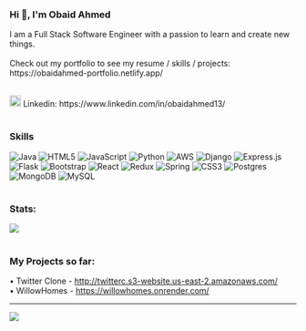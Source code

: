 
<h3 >Hi 👋, I'm Obaid Ahmed</h3>
I am a Full Stack Software Engineer with a passion to learn and create new things.<br>
<br>
Check out my portfolio to see my resume / skills / projects: https://obaidahmed-portfolio.netlify.app/
<br><br>
<p> <img src="https://cdn1.iconfinder.com/data/icons/logotypes/32/circle-linkedin-512.png" alt="logo" width="20">  Linkedin: https://www.linkedin.com/in/obaidahmed13/ </p>

# <h3>Skills</h3>
![Java](https://img.shields.io/badge/java-%23ED8B00.svg?style=for-the-badge&logo=openjdk&logoColor=white) ![HTML5](https://img.shields.io/badge/html5-%23E34F26.svg?style=for-the-badge&logo=html5&logoColor=white) ![JavaScript](https://img.shields.io/badge/javascript-%23323330.svg?style=for-the-badge&logo=javascript&logoColor=%23F7DF1E) ![Python](https://img.shields.io/badge/python-3670A0?style=for-the-badge&logo=python&logoColor=ffdd54) ![AWS](https://img.shields.io/badge/AWS-%23FF9900.svg?style=for-the-badge&logo=amazon-aws&logoColor=white) ![Django](https://img.shields.io/badge/django-%23092E20.svg?style=for-the-badge&logo=django&logoColor=white) ![Express.js](https://img.shields.io/badge/express.js-%23404d59.svg?style=for-the-badge&logo=express&logoColor=%2361DAFB) ![Flask](https://img.shields.io/badge/flask-%23000.svg?style=for-the-badge&logo=flask&logoColor=white) ![Bootstrap](https://img.shields.io/badge/bootstrap-%238511FA.svg?style=for-the-badge&logo=bootstrap&logoColor=white) ![React](https://img.shields.io/badge/react-%2320232a.svg?style=for-the-badge&logo=react&logoColor=%2361DAFB) ![Redux](https://img.shields.io/badge/redux-%23593d88.svg?style=for-the-badge&logo=redux&logoColor=white) ![Spring](https://img.shields.io/badge/spring-%236DB33F.svg?style=for-the-badge&logo=spring&logoColor=white) ![CSS3](https://img.shields.io/badge/css3-%231572B6.svg?style=for-the-badge&logo=css3&logoColor=white) ![Postgres](https://img.shields.io/badge/postgres-%23316192.svg?style=for-the-badge&logo=postgresql&logoColor=white) ![MongoDB](https://img.shields.io/badge/MongoDB-%234ea94b.svg?style=for-the-badge&logo=mongodb&logoColor=white) ![MySQL](https://img.shields.io/badge/mysql-%2300000f.svg?style=for-the-badge&logo=mysql&logoColor=white)
#  <h3>Stats:</h3>
![](https://github-readme-streak-stats.herokuapp.com/?user=obaidahmed13&theme=dark&hide_border=false)

#  <h3>My Projects so far: </h3>
• Twitter Clone - http://twitterc.s3-website.us-east-2.amazonaws.com/ <br>
• WillowHomes - https://willowhomes.onrender.com/

---
[![](https://visitcount.itsvg.in/api?id=obaidahmed13&icon=0&color=0)](https://visitcount.itsvg.in)

<!-- Proudly created with GPRM ( https://gprm.itsvg.in ) -->

